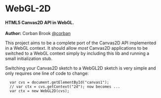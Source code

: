 WebGL-2D
========

#### HTML5 Canvas2D API in WebGL. ####

**Author:** Corban Brook [@corban](http://twitter.com/corban)

This project aims to be a complete port of the Canvas2D API implemented in a WebGL context. 
It should allow _most_ Canvas2D applications to be switched to a WebGL context simply by including 
this lib and running a small initialization stub.

Switching your Canvas2D sketch to a WebGL2D sketch is very simple and only requires one line of code to change:

      var cvs = document.getElementById("canvas1");
      // var ctx = cvs.getContext("2d"); now becomes ...
      var ctx = new WebGL2D(cvs);

